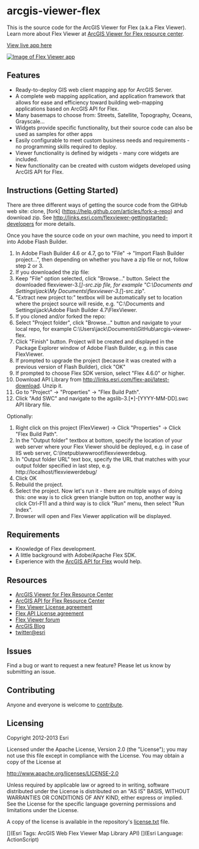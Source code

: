 # arcgis-viewer-flex

This is the source code for the ArcGIS Viewer for Flex (a.k.a Flex Viewer). Learn more about Flex Viewer at [ArcGIS Viewer for Flex resource center](http://links.esri.com/flexviewer).

[View live app here](http://resources.arcgis.com/en/help/flex-viewer/live/index.html)

[![Image of Flex Viewer app](https://raw.github.com/Esri/arcgis-viewer-flex/master/arcgis-viewer-flex.png "Example Flex Viewer app")](http://resources.arcgis.com/en/help/flex-viewer/live/index.html)


## Features
* Ready-to-deploy GIS web client mapping app for ArcGIS Server.
* A complete web mapping application, and application framework that allows for ease and efficiency toward building web-mapping applications based on ArcGIS API for Flex.
* Many basemaps to choose from: Streets, Satellite, Topography, Oceans, Grayscale...
* Widgets provide specific functionality, but their source code can also be used as samples for other apps
* Easily configurable to meet custom business needs and requirements - no programming skills required to deploy.
* Viewer functionality is defined by widgets - many core widgets are included.
* New functionality can be created with custom widgets developed using ArcGIS API for Flex.

## Instructions (Getting Started)

There are three different ways of getting the source code from the GitHub web site: clone, [fork] (https://help.github.com/articles/fork-a-repo) and download zip.  See http://links.esri.com/flexviewer-gettingstarted-developers for more details.

Once you have the source code on your own machine, you need to import it into Adobe Flash Builder.

1. In Adobe Flash Builder 4.6 or 4.7, go to "File" -> "Import Flash Builder project...", then depending on whether you have a zip file or not, follow step 2 or 3.
2. If you downloaded the zip file:
  1. Keep "File" option selected, click "Browse..." button. Select the downloaded flexviewer-3.[*]-src.zip file, for example "C:\Documents and Settings\jack\My Documents\flexviewer-3.[*]-src.zip".
  2. "Extract new project to:" textbox will be automatically set to location where the project source will reside, e.g. "C:\Documents and Settings\jack\Adobe Flash Builder 4.7\FlexViewer.
3. If you cloned and/or forked the repo:
  1. Select "Project folder", click "Browse..." button and navigate to your local repo, for example C:\Users\jack\Documents\GitHub\arcgis-viewer-flex.
4. Click "Finish" button. Project will be created and displayed in the Package Explorer window of Adobe Flash Builder, e.g. in this case FlexViewer.
5. If prompted to upgrade the project (because it was created with a previous version of Flash Builder), click "OK"
6. If prompted to choose Flex SDK version, select "Flex 4.6.0" or higher.
7. Download API Library from http://links.esri.com/flex-api/latest-download. Unzip it.
8. Go to "Project" -> "Properties" -> "Flex Build Path".
9. Click "Add SWC" and navigate to the agslib-3.[*]-[YYYY-MM-DD].swc API library file.

Optionally:

1. Right click on this project (FlexViewer) -> Click "Properties" -> Click "Flex Build Path".
2. In the "Output folder" textbox at bottom, specify the location of your web server where your
    Flex Viewer should be deployed, e.g. in case of IIS web server, C:\Inetpub\wwwroot\flexviewerdebug.
3. In "Output folder URL" text box, specify the URL that matches with your output folder specified in last step, e.g. http://localhost/flexviewerdebug/
4. Click OK
5. Rebuild the project.
6. Select the project. Now let's run it - there are multiple ways of doing this: one way is to click green triangle button on top, another way is click Ctrl-F11 and a third way is to click "Run" menu, then select "Run Index".
7. Browser will open and Flex Viewer application will be displayed.

## Requirements

* Knowledge of Flex development.
* A little background with Adobe/Apache Flex SDK.
* Experience with the [ArcGIS API for Flex](http://links.esri.com/flex) would help.

## Resources

* [ArcGIS Viewer for Flex Resource Center](http://links.esri.com/flexviewer)
* [ArcGIS API for Flex Resource Center](http://links.esri.com/flex)
* [Flex Viewer License agreement](http://www.apache.org/licenses/LICENSE-2.0.html)
* [Flex API License agreement](http://www.esri.com/legal/pdfs/mla_e204_e300/english.pdf)
* [Flex Viewer forum](http://forums.arcgis.com/forums/111-ArcGIS-Viewer-for-Flex)
* [ArcGIS Blog](http://blogs.esri.com/esri/arcgis/tag/flex/)
* [twitter@esri](http://twitter.com/esri)

## Issues

Find a bug or want to request a new feature?  Please let us know by submitting an issue.

## Contributing

Anyone and everyone is welcome to [contribute](CONTRIBUTING.md).

## Licensing
Copyright 2012-2013 Esri

Licensed under the Apache License, Version 2.0 (the "License");
you may not use this file except in compliance with the License.
You may obtain a copy of the License at

   http://www.apache.org/licenses/LICENSE-2.0

Unless required by applicable law or agreed to in writing, software
distributed under the License is distributed on an "AS IS" BASIS,
WITHOUT WARRANTIES OR CONDITIONS OF ANY KIND, either express or implied.
See the License for the specific language governing permissions and
limitations under the License.

A copy of the license is available in the repository's [license.txt](https://raw.github.com/Esri/arcgis-viewer-flex/master/license.txt) file.

[](Esri Tags: ArcGIS Web Flex Viewer Map Library API)
[](Esri Language: ActionScript)
